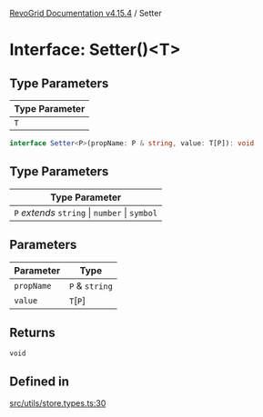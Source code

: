 [RevoGrid Documentation v4.15.4](README.md) / Setter

# Interface: Setter()\<T\>

## Type Parameters

| Type Parameter |
| ------ |
| `T` |

```ts
interface Setter<P>(propName: P & string, value: T[P]): void
```

## Type Parameters

| Type Parameter |
| ------ |
| `P` *extends* `string` \| `number` \| `symbol` |

## Parameters

| Parameter | Type |
| ------ | ------ |
| `propName` | `P` & `string` |
| `value` | `T`\[`P`\] |

## Returns

`void`

## Defined in

[src/utils/store.types.ts:30](https://github.com/revolist/revogrid/blob/1645225511bdf49c1a62fd26a91ac5b7e1558fd9/src/utils/store.types.ts#L30)
